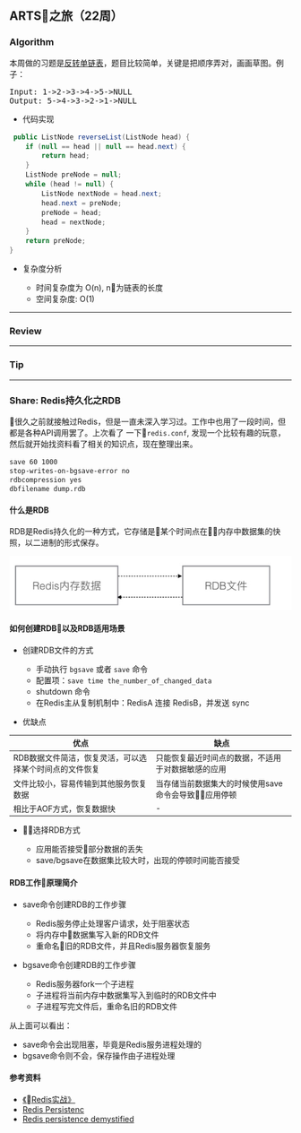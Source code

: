 ## ARTS之旅（22周）

### Algorithm

本周做的习题是[反转单链表](https://leetcode.com/problems/reverse-linked-list/)，题目比较简单，关键是把顺序弄对，画画草图。例子：

<pre>
Input: 1->2->3->4->5->NULL
Output: 5->4->3->2->1->NULL
</pre>

- 代码实现

```Java
 public ListNode reverseList(ListNode head) {
    if (null == head || null == head.next) {
        return head;
    }
    ListNode preNode = null;
    while (head != null) {
        ListNode nextNode = head.next;
        head.next = preNode;
        preNode = head;
        head = nextNode;
    }
    return preNode;
}
```

- 复杂度分析

    + 时间复杂度为 O(n), n为链表的长度
    + 空间复杂度: O(1)

---

### Review

---

### Tip

---

### Share: Redis持久化之RDB

很久之前就接触过Redis，但是一直未深入学习过。工作中也用了一段时间，但都是各种API调用罢了。上次看了
一下`redis.conf`, 发现一个比较有趣的玩意， 然后就开始找资料看了相关的知识点，现在整理出来。

```Shell
save 60 1000
stop-writes-on-bgsave-error no
rdbcompression yes
dbfilename dump.rdb
```

#### 什么是RDB

RDB是Redis持久化的一种方式，它存储是某个时间点在内存中数据集的快照，以二进制的形式保存。 

![redis-rdb](image/share-redis-rdb.jpeg)

#### 如何创建RDB以及RDB适用场景

+ 创建RDB文件的方式

    - 手动执行 `bgsave` 或者 `save` 命令
    - 配置项：`save time the_number_of_changed_data`
    - shutdown 命令
    - 在Redis主从复制机制中：RedisA 连接 RedisB，并发送 sync

+ 优缺点

|优点|缺点|  
|---|---|
|RDB数据文件简洁，恢复灵活，可以选择某个时间点的文件恢复   | 只能恢复最近时间点的数据，不适用于对数据敏感的应用 |   
|文件比较小，容易传输到其他服务恢复数据  | 当存储当前数据集大的时候使用save命令会导致应用停顿 |
| 相比于AOF方式，恢复数据快  |  - |

+ 选择RDB方式

    - 应用能否接受部分数据的丢失
    - save/bgsave在数据集比较大时，出现的停顿时间能否接受

#### RDB工作原理简介

- save命令创建RDB的工作步骤

    + Redis服务停止处理客户请求，处于阻塞状态
    + 将内存中数据集写入新的RDB文件
    + 重命名旧的RDB文件，并且Redis服务器恢复服务

- bgsave命令创建RDB的工作步骤
    
    + Redis服务器fork一个子进程
    + 子进程将当前内存中数据集写入到临时的RDB文件中
    + 子进程写完文件后，重命名旧的RDB文件

从上面可以看出：

- save命令会出现阻塞，毕竟是Redis服务进程处理的
- bgsave命令则不会，保存操作由子进程处理 

#### 参考资料

- [《Redis实战》](https://book.douban.com/subject/26612779/)
- [Redis Persistenc](https://redis.io/topics/persistence)
- [Redis persistence demystified](http://oldblog.antirez.com/post/redis-persistence-demystified.html)